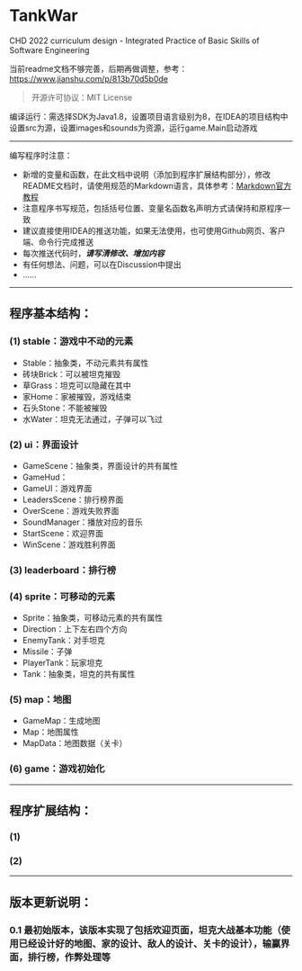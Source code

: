 # TankWar
CHD 2022 curriculum design - Integrated Practice of Basic Skills of Software Engineering

当前readme文档不够完善，后期再做调整，参考：https://www.jianshu.com/p/813b70d5b0de

> 开源许可协议：MIT License

编译运行：需选择SDK为Java1.8，设置项目语言级别为8，在IDEA的项目结构中设置src为源，设置images和sounds为资源，运行game.Main启动游戏

---

编写程序时注意：
- 新增的变量和函数，在此文档中说明（添加到程序扩展结构部分），修改README文档时，请使用规范的Markdown语言，具体参考：[Markdown官方教程](https://markdown.com.cn/basic-syntax/)
- 注意程序书写规范，包括括号位置、变量名函数名声明方式请保持和原程序一致
- 建议直接使用IDEA的推送功能，如果无法使用，也可使用Github网页、客户端、命令行完成推送
- 每次推送代码时，***请写清修改、增加内容***
- 有任何想法、问题，可以在Discussion中提出
- ......

---

## 程序基本结构：
### (1) stable：游戏中不动的元素
- Stable：抽象类，不动元素共有属性
- 砖块Brick：可以被坦克摧毁
- 草Grass：坦克可以隐藏在其中
- 家Home：家被摧毁，游戏结束
- 石头Stone：不能被摧毁
- 水Water：坦克无法通过，子弹可以飞过

### (2) ui：界面设计
- GameScene：抽象类，界面设计的共有属性
- GameHud：
- GameUI：游戏界面
- LeadersScene：排行榜界面
- OverScene：游戏失败界面
- SoundManager：播放对应的音乐
- StartScene：欢迎界面
- WinScene：游戏胜利界面

### (3) leaderboard：排行榜

### (4) sprite：可移动的元素
- Sprite：抽象类，可移动元素的共有属性
- Direction：上下左右四个方向
- EnemyTank：对手坦克
- Missile：子弹
- PlayerTank：玩家坦克
- Tank：抽象类，坦克的共有属性

### (5) map：地图
- GameMap：生成地图
- Map：地图属性
- MapData：地图数据（关卡）

### (6) game：游戏初始化

---

## 程序扩展结构：

### (1) 


### (2)


---

## 版本更新说明：
### 0.1 最初始版本，该版本实现了包括欢迎页面，坦克大战基本功能（使用已经设计好的地图、家的设计、敌人的设计、关卡的设计），输赢界面，排行榜，作弊处理等
